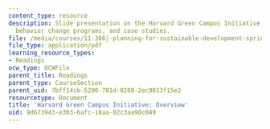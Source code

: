 ```yaml
---
content_type: resource
description: Slide presentation on the Harvard Green Campus Initiative, large scale
  behavior change programs, and case studies.
file: /media/courses/11-366j-planning-for-sustainable-development-spring-2006/9d673943e3036afc18aa82c3aa90c049_jaclyn.pdf
file_type: application/pdf
learning_resource_types:
- Readings
ocw_type: OCWFile
parent_title: Readings
parent_type: CourseSection
parent_uid: 7bff14cb-5290-781d-0288-2ec9813f15e2
resourcetype: Document
title: 'Harvard Green Campus Initiative: Overview'
uid: 9d673943-e303-6afc-18aa-82c3aa90c049
---
```

